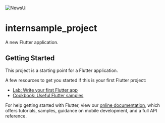 ![NewsUi](https://user-images.githubusercontent.com/69312564/115145181-e80d5780-a06d-11eb-8dd1-b03f0ae3330c.png)


# internsample_project

A new Flutter application.

## Getting Started

This project is a starting point for a Flutter application.

A few resources to get you started if this is your first Flutter project:

- [Lab: Write your first Flutter app](https://flutter.dev/docs/get-started/codelab)
- [Cookbook: Useful Flutter samples](https://flutter.dev/docs/cookbook)

For help getting started with Flutter, view our
[online documentation](https://flutter.dev/docs), which offers tutorials,
samples, guidance on mobile development, and a full API reference.
